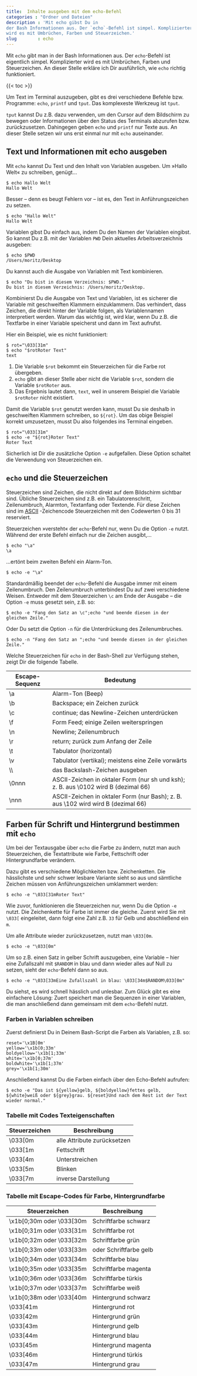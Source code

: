 ```yaml
---
title:  Inhalte ausgeben mit dem echo-Befehl
categories : "Ordner und Dateien"
description : 'Mit echo gibst Du in
der Bash Informationen aus. Der `echo`-Befehl ist simpel. Komplizierter
wird es mit Umbrüchen, Farben und Steuerzeichen.'
slug        : echo
---
```

Mit `echo` gibt man in der Bash Informationen aus. Der `echo`-Befehl ist
eigentlich simpel. Komplizierter wird es mit Umbrüchen, Farben und
Steuerzeichen. An dieser Stelle erkläre ich Dir ausführlich, wie `echo`
richtig funktioniert.
<!-- readmore -->

{{< toc >}}

Um Text im Terminal auszugeben, gibt es drei verschiedene Befehle bzw.
Programme: `echo`, `printf` und `tput`. Das komplexeste Werkzeug ist
`tput`.

`tput` kannst Du z.B. dazu verwenden, um den Cursor auf dem
Bildschirm zu bewegen oder Informationen über den Status des Terminals
abzurufen bzw. zurückzusetzen. Dahingegen geben `echo` und `printf` nur
Texte aus. An dieser Stelle setzen wir uns erst einmal nur mit `echo`
auseinander.

## Text und Informationen mit echo ausgeben

Mit `echo` kannst Du Text und den Inhalt von Variablen ausgeben. Um
»Hallo Welt« zu schreiben, genügt…

    $ echo Hallo Welt
    Hallo Welt

Besser – denn es beugt Fehlern vor – ist es, den Text in
Anführungszeichen zu setzen.

    $ echo "Hallo Welt"
    Hallo Welt

Variablen gibst Du einfach aus, indem Du den Namen der Variablen
eingibst. So kannst Du z.B. mit der Variablen `PWD` Dein
aktuelles Arbeitsverzeichnis ausgeben:

    $ echo $PWD
    /Users/moritz/Desktop

Du kannst auch die Ausgabe von Variablen mit Text kombinieren.

    $ echo "Du bist in diesem Verzeichnis: $PWD."
    Du bist in diesem Verzeichnis: /Users/moritz/Desktop.

Kombinierst Du die Ausgabe von Text und Variablen, ist es sicherer die Variable mit geschweiften Klammern einzuklammern. Das verhindert, dass Zeichen, die direkt hinter der Variable folgen, als Variablennamen interpretiert werden. Warum das wichtig ist, wird klar, wenn Du z.B. die Textfarbe in einer Variable speicherst und dann im Text aufrufst.

Hier ein Beispiel, wie es nicht funktioniert:

    $ rot="\033[31m" 
    $ echo "$rotRoter Text" 
    text 

1. Die Variable `$rot` bekommt ein Steuerzeichen für die Farbe rot übergeben.
2. `echo` gibt an dieser Stelle aber nicht die Variable `$rot`, sondern die Variable `$rotRoter` aus.
3. Das Ergebnis lautet dann, `text`, weil in unserem Beispiel die Variable `$rotRoter` nicht existiert.

Damit die Variable `$rot` genutzt werden kann, musst Du sie deshalb in
geschweiften Klammern schreiben, so `${rot}`. Um das obige Beispiel
korrekt umzusetzen, musst Du also folgendes ins Terminal eingeben.

    $ rot="\033[31m"
    $ echo -e "${rot}Roter Text"
    Roter Text

Sicherlich ist Dir die zusätzliche Option `-e` aufgefallen. Diese Option
schaltet die Verwendung von Steuerzeichen ein.

## `echo` und die Steuerzeichen

Steuerzeichen sind Zeichen, die nicht direkt auf dem Bildschirm sichtbar
sind. Übliche Steuerzeichen sind z.B. ein Tabulatorenschritt,
Zeilenumbruch, Alarmton, Textanfang oder Textende. Für diese Zeichen
sind im
[ASCII](https://de.wikipedia.org/wiki/American_Standard_Code_for_Information_Interchange)
-Zeichencode Steuerzeichen mit den Codewerten 0 bis 31 reserviert.

Steuerzeichen »versteht« der `echo`-Befehl nur, wenn Du die Option `-e`
nutzt. Während der erste Befehl einfach nur die Zeichen ausgibt,…

    $ echo "\a"
    \a

…ertönt beim zweiten Befehl ein Alarm-Ton.

    $ echo -e "\a"

Standardmäßig beendet der `echo`-Befehl die Ausgabe immer mit einem
Zeilenumbruch. Den Zeilenumbruch unterbindest Du auf zwei verschiedene
Weisen. Entweder mit dem Steuerzeichen `\c` am Ende der Ausgabe – die
Option `-e` muss gesetzt sein, z.B.
    so:

    $ echo -e "Fang den Satz an \c";echo "und beende diesen in der gleichen Zeile."

Oder Du setzt die Option `-n` für die Unterdrückung des
    Zeilenumbruches.

    $ echo -n "Fang den Satz an ";echo "und beende diesen in der gleichen Zeile."

Welche Steuerzeichen für `echo` in der Bash-Shell zur Verfügung stehen,
zeigt Dir die folgende
Tabelle.

| Escape-Sequenz | Bedeutung |
| -------------- | --------------------------------- |
| \\a            | Alarm-Ton (Beep) |
| \\b            | Backspace; ein Zeichen zurück |
| \\c            | continue; das Newline-Zeichen unterdrücken |
| \\f            | Form Feed; einige Zeilen weiterspringen |
| \\n            | Newline; Zeilenumbruch |
| \\r            | return; zurück zum Anfang der Zeile |
| \\t            | Tabulator (horizontal) |
| \\v            | Tabulator (vertikal); meistens eine Zeile vorwärts |
| \\\\           | das Backslash-Zeichen ausgeben |
| \\0nnn         | ASCII-Zeichen in oktaler Form (nur sh und ksh); z. B. aus \\0102 wird B (dezimal 66) |
| \\nnn          | ASCII-Zeichen in oktaler Form (nur Bash); z. B. aus \\102 wird wird B (dezimal 66)   |

## Farben für Schrift und Hintergrund bestimmen mit `echo`

Um bei der Textausgabe über `echo` die Farbe zu ändern, nutzt man auch
Steuerzeichen, die Textattribute wie Farbe, Fettschrift oder
Hintergrundfarbe verändern.

Dazu gibt es verschiedene Möglichkeiten bzw. Zeichenketten. Die
hässlichste und sehr schwer lesbare Variante sieht so aus und sämtliche
Zeichen müssen von Anführungszeichen umklammert werden:

    $ echo -e "\033[31mRoter Text"

Wie zuvor, funktionieren die Steuerzeichen nur, wenn Du die Option `-e`
nutzt. Die Zeichenkette für Farbe ist immer die gleiche. Zuerst wird Sie
mit `\033[` eingeleitet, dann folgt eine Zahl z.B. `33` für Gelb und
abschließend ein `m`.

Um alle Attribute wieder zurückzusetzen, nutzt man `\033[0m`.

    $ echo -e "\033[0m"

Um so z.B. einen Satz in gelber Schrift auszugeben, eine Variable – hier
eine Zufallszahl mit `$RANDOM` in blau und dann wieder alles auf Null zu
setzen, sieht der `echo`-Befehl dann so aus.

    $ echo -e "\033[33mEine Zufallszahl in blau: \033[34m$RANDOM\033[0m"

Du siehst, es wird schnell hässlich und unlesbar. Zum Glück gibt es eine
einfachere Lösung: Zuert speichert man die Sequenzen in einer Variablen,
die man anschließend dann gemeinsam mit dem `echo`-Befehl nutzt.

### Farben in Variablen schreiben

Zuerst definierst Du in Deinem Bash-Script die Farben als Variablen,
z.B. so:

    reset='\x1B[0m'
    yellow='\x1b[0;33m'
    boldyellow='\x1b[1;33m'
    white='\x1b[0;37m'
    boldwhite='\x1b[1;37m'
    grey='\x1b[1;30m'

Anschließend kannst Du die Farben einfach über den Echo-Befehl
    aufrufen:

    $ echo -e "Das ist ${yellow}gelb, ${boldyellow}fettes gelb, ${white}weiß oder ${grey}grau. ${reset}Und nach dem Rest ist der Text wieder normal."

### Tabelle mit Codes Texteigenschaften

| Steuerzeichen        |  Beschreibung               |
| -------------------- | --------------------------- |
| \033\[0m            | alle Attribute zurücksetzen |
| \033\[1m            | Fettschrift                 |
| \033\[4m            | Unterstreichen              |
| \033\[5m            |  Blinken                    |
| \033\[7m            | inverse Darstellung         |

### Tabelle mit Escape-Codes für Farbe, Hintergrundfarbe

| Steuerzeichen        |  Beschreibung               |
| -------------------- | --------------------------- |
| \x1b\[0;30m  oder \033\[30m  | Schriftfarbe schwarz |
| \x1b\[0;31m   oder \033\[31m | Schriftfarbe rot |
| \x1b\[0;32m  oder \033\[32m  | Schriftfarbe grün |
| \x1b\[0;33m  oder \033\[33m  | oder Schriftfarbe gelb |
| \x1b\[0;34m  oder \033\[34m  | Schriftfarbe blau |
| \x1b\[0;35m  oder \033\[35m  | Schriftfarbe magenta |
| \x1b\[0;36m  oder \033\[36m  | Schriftfarbe türkis  |
| \x1b\[0;37m  oder \033\[37m  | Schriftfarbe weiß |
| \x1b\[0;38m  oder \033\[40m  | Hintergrund schwarz |
| \033\[41m     | Hintergrund rot |
| \033\[42m     | Hintergrund grün |
| \033\[43m     | Hintergrund gelb |
| \033\[44m     | Hintergrund blau |
| \033\[45m     | Hintergrund magenta |
| \033\[46m     | Hintergrund türkis |
| \033\[47m     | Hintergrund grau |


